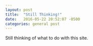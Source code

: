 ```yaml
---
layout: post
title:  "Still Thinking!"
date:   2016-05-22 20:52:07 -0500
categories: general post
---
```


Still thinking of what to do with this site.
